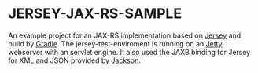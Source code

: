 # JERSEY-JAX-RS-SAMPLE

An example project for an JAX-RS implementation based on [Jersey](https://jersey.java.net/) and build by [Gradle](http://gradle.org/).
The jersey-test-enviroment is running on an [Jetty](http://www.eclipse.org/jetty/) webserver with an servlet engine. It also used the JAXB 
binding for Jersey for XML and JSON provided by [Jackson](http://wiki.fasterxml.com/JacksonHome).